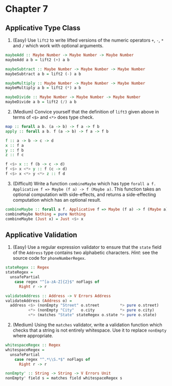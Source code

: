 # Chapter 7

## Applicative Type Class

1. (Easy) Use `lift2` to write lifted versions of the numeric operators `+`,
   `-`, `*` and `/` which work with optional arguments.

``` haskell
maybeAdd :: Maybe Number -> Maybe Number -> Maybe Number
maybeAdd a b = lift2 (+) a b

maybeSubtract :: Maybe Number -> Maybe Number -> Maybe Number
maybeSubtract a b = lift2 (-) a b

maybeMultiply :: Maybe Number -> Maybe Number -> Maybe Number
maybeMultiply a b = lift2 (*) a b

maybeDivide :: Maybe Number -> Maybe Number -> Maybe Number
maybeDivide a b = lift2 (/) a b
```

2. (Medium) Convice yourself that the definition of `lift3` given above in
   terms of `<$>` and `<*>` does type check.

``` haskell
map :: forall a b. (a -> b) -> f a -> f b
apply :: forall a b. f (a -> b) -> f a -> f b

f :: a -> b -> c -> d
x :: f a
y :: f b
z :: f c

f <$> x :: f (b -> c -> d)
f <$> x <*> y :: f (c -> d)
f <$> x <*> y <*> z :: f d
```

3. (Difficult) Write a function `combineMaybe` which has type `forall a f.
   Applicative f => Maybe (f a) -> f (Maybe a)`. This function takes an
   optional computation with side-effects, and returns a side-effecting
   computation which has an optional result.

``` haskell
combineMaybe :: forall a f. Applicative f => Maybe (f a) -> f (Maybe a)
combineMaybe Nothing = pure Nothing
combineMaybe (Just x) = Just <$> x
```

## Applicative Validation

1. (Easy) Use a regular expression validator to ensure that the `state` field
   of the `Address` type contains two alphabetic characters. *Hint*: see the
   source code for `phoneNumberRegex`.

``` haskell
stateRegex :: Regex
stateRegex =
  unsafePartial
    case regex "^[a-zA-Z]{2}$" noFlags of
      Right r -> r

validateAddress :: Address -> V Errors Address
validateAddress (Address o) =
  address <$> (nonEmpty "Street" o.street         *> pure o.street)
          <*> (nonEmpty "City"   o.city           *> pure o.city)
          <*> (matches "State" stateRegex o.state *> pure o.state)
```

2. (Medium) Using the `matches` validator, write a validation function which
   checks that a string is not entirely whitespace. Use it to replace
   `nonEmpty` where appropriate.

``` haskell
whitespaceRegex :: Regex
whitespaceRegex =
  unsafePartial
    case regex "^.*\\S.*$" noFlags of
      Right r -> r

nonEmpty' :: String -> String -> V Errors Unit
nonEmpty' field s = matches field whitespaceRegex s
```

